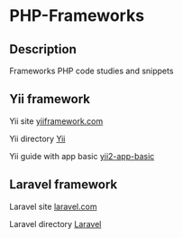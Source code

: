 # PHP-Frameworks

## Description
Frameworks PHP code studies and snippets

## Yii framework
Yii site [yiiframework.com](https://yiiframework.com/)

Yii directory [Yii](Yii)

Yii guide with app basic [yii2-app-basic](Yii/yii2-app-basic)


## Laravel framework
Laravel site [laravel.com](https://laravel.com/)

Laravel directory [Laravel](Laravel)
